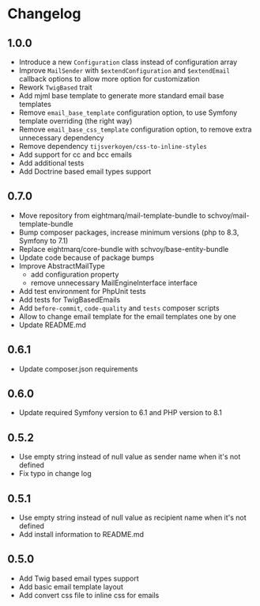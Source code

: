 # Changelog

## 1.0.0

* Introduce a new `Configuration` class instead of configuration array 
* Improve `MailSender` with `$extendConfiguration` and `$extendEmail` callback options to allow more option for customization 
* Rework `TwigBased` trait
* Add mjml base template to generate more standard email base templates
* Remove `email_base_template` configuration option, to use Symfony template overriding (the right way)
* Remove `email_base_css_template` configuration option, to remove extra unnecessary dependency
* Remove dependency `tijsverkoyen/css-to-inline-styles`
* Add support for cc and bcc emails
* Add additional tests
* Add Doctrine based email types support

## 0.7.0

* Move repository from eightmarq/mail-template-bundle to schvoy/mail-template-bundle
* Bump composer packages, increase minimum versions (php to 8.3, Symfony to 7.1)
* Replace eightmarq/core-bundle with schvoy/base-entity-bundle
* Update code because of package bumps
* Improve AbstractMailType 
  * add configuration property
  * remove unnecessary MailEngineInterface interface 
* Add test environment for PhpUnit tests
* Add tests for TwigBasedEmails
* Add `before-commit`, `code-quality` and `tests` composer scripts
* Allow to change email template for the email templates one by one
* Update README.md

## 0.6.1

* Update composer.json requirements

## 0.6.0

* Update required Symfony version to 6.1 and PHP version to 8.1

## 0.5.2

* Use empty string instead of null value as sender name when it's not defined
* Fix typo in change log 

## 0.5.1

* Use empty string instead of null value as recipient name when it's not defined
* Add install information to README.md

## 0.5.0

* Add Twig based email types support
* Add basic email template layout 
* Add convert css file to inline css for emails 